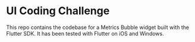 # UI Coding Challenge

This repo contains the codebase for a Metrics Bubble widget built with the Flutter SDK. It has been tested with Flutter on iOS and Windows.
